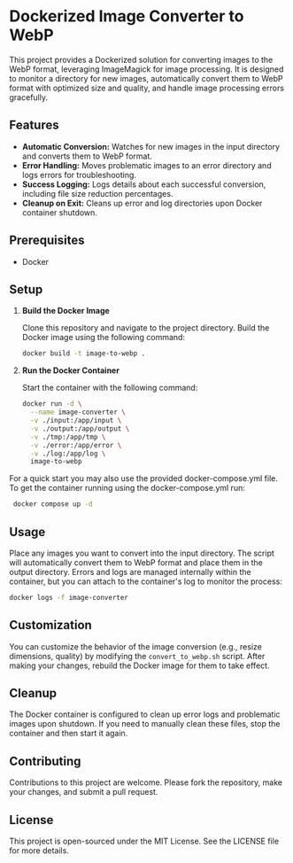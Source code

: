 # Dockerized Image Converter to WebP

This project provides a Dockerized solution for converting images to the WebP format, leveraging ImageMagick for image processing. It is designed to monitor a directory for new images, automatically convert them to WebP format with optimized size and quality, and handle image processing errors gracefully.

## Features

- **Automatic Conversion:** Watches for new images in the input directory and converts them to WebP format.
- **Error Handling:** Moves problematic images to an error directory and logs errors for troubleshooting.
- **Success Logging:** Logs details about each successful conversion, including file size reduction percentages.
- **Cleanup on Exit:** Cleans up error and log directories upon Docker container shutdown.

## Prerequisites

- Docker

## Setup

1. **Build the Docker Image**

   Clone this repository and navigate to the project directory. Build the Docker image using the following command:

   ```sh
   docker build -t image-to-webp .
   ```

2. **Run the Docker Container**

   Start the container with the following command:

   ```sh
   docker run -d \
     --name image-converter \
     -v ./input:/app/input \
     -v ./output:/app/output \
     -v ./tmp:/app/tmp \
     -v ./error:/app/error \
     -v ./log:/app/log \
     image-to-webp
   ```

  For a quick start you may also use the provided docker-compose.yml file. To get the container running using the docker-compose.yml run:
  ```sh
   docker compose up -d 
  ```

## Usage

Place any images you want to convert into the input directory. The script will automatically convert them to WebP format and place them in the output directory. Errors and logs are managed internally within the container, but you can attach to the container's log to monitor the process:

```sh
docker logs -f image-converter
```

## Customization

You can customize the behavior of the image conversion (e.g., resize dimensions, quality) by modifying the `convert_to_webp.sh` script. After making your changes, rebuild the Docker image for them to take effect.

## Cleanup

The Docker container is configured to clean up error logs and problematic images upon shutdown. If you need to manually clean these files, stop the container and then start it again.

## Contributing

Contributions to this project are welcome. Please fork the repository, make your changes, and submit a pull request.

## License

This project is open-sourced under the MIT License. See the LICENSE file for more details.
